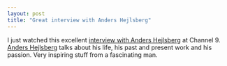 ```yaml
---
layout: post
title: "Great interview with Anders Hejlsberg"
---
```


I just watched this excellent [interview with Anders Hejlsberg](http://channel9.msdn.com/Shows/Behind+The+Code/Life-and-Times-of-Anders-Hejlsberg) at Channel 9. [Anders Hejlsberg](http://en.wikipedia.org/wiki/Anders_Hejlsberg) talks about his life, his past and present work and his passion. Very inspiring stuff from a fascinating man.